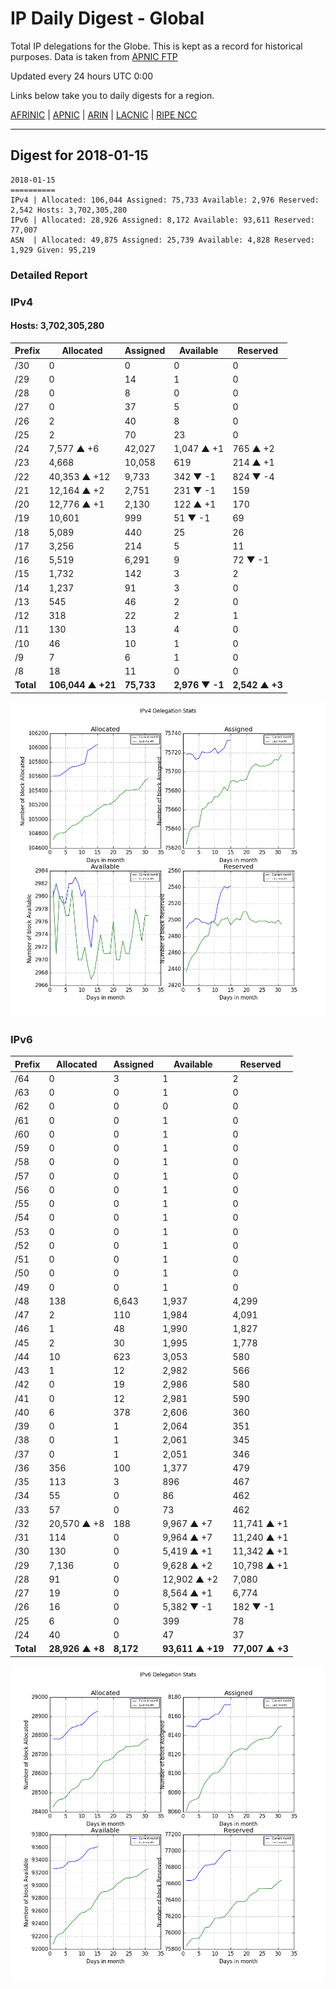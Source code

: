 # IP Daily Digest - Global

Total IP delegations for the Globe. This is kept as a record for historical purposes. Data is taken from [APNIC FTP](https://ftp.apnic.net/)

Updated every 24 hours UTC 0:00

Links below take you to daily digests for a region.

[AFRINIC](./archives/AFRINIC/) | [APNIC](./archives/APNIC/) | [ARIN](./archives/ARIN/) | [LACNIC](./archives/LACNIC/) | [RIPE NCC](./archives/RIPE_NCC/)

---

## Digest for 2018-01-15
```
2018-01-15
==========
IPv4 | Allocated: 106,044 Assigned: 75,733 Available: 2,976 Reserved: 2,542 Hosts: 3,702,305,280
IPv6 | Allocated: 28,926 Assigned: 8,172 Available: 93,611 Reserved: 77,007
ASN  | Allocated: 49,875 Assigned: 25,739 Available: 4,828 Reserved: 1,929 Given: 95,219
```

### Detailed Report

### IPv4

#### Hosts: **3,702,305,280**

| Prefix | Allocated | Assigned | Available | Reserved |
| ----- | ----- | ----- | ----- | ----- |
| /30 | 0 | 0 | 0 | 0 |
| /29 | 0 | 14 | 1 | 0 |
| /28 | 0 | 8 | 0 | 0 |
| /27 | 0 | 37 | 5 | 0 |
| /26 | 2 | 40 | 8 | 0 |
| /25 | 2 | 70 | 23 | 0 |
| /24 | 7,577 ▲ +6 | 42,027 | 1,047 ▲ +1 | 765 ▲ +2 |
| /23 | 4,668 | 10,058 | 619 | 214 ▲ +1 |
| /22 | 40,353 ▲ +12 | 9,733 | 342 ▼ -1 | 824 ▼ -4 |
| /21 | 12,164 ▲ +2 | 2,751 | 231 ▼ -1 | 159 |
| /20 | 12,776 ▲ +1 | 2,130 | 122 ▲ +1 | 170 |
| /19 | 10,601 | 999 | 51 ▼ -1 | 69 |
| /18 | 5,089 | 440 | 25 | 26 |
| /17 | 3,256 | 214 | 5 | 11 |
| /16 | 5,519 | 6,291 | 9 | 72 ▼ -1 |
| /15 | 1,732 | 142 | 3 | 2 |
| /14 | 1,237 | 91 | 3 | 0 |
| /13 | 545 | 46 | 2 | 0 |
| /12 | 318 | 22 | 2 | 1 |
| /11 | 130 | 13 | 4 | 0 |
| /10 | 46 | 10 | 1 | 0 |
| /9 | 7 | 6 | 1 | 0 |
| /8 | 18 | 11 | 0 | 0 |
| **Total** | **106,044 ▲ +21** | **75,733** | **2,976 ▼ -1** | **2,542 ▲ +3** |

![ipv4-stats](ipv4-figure.png)

### IPv6

| Prefix | Allocated | Assigned | Available | Reserved |
| ----- | ----- | ----- | ----- | ----- |
| /64 | 0 | 3 | 1 | 2 |
| /63 | 0 | 0 | 1 | 0 |
| /62 | 0 | 0 | 0 | 0 |
| /61 | 0 | 0 | 1 | 0 |
| /60 | 0 | 0 | 1 | 0 |
| /59 | 0 | 0 | 1 | 0 |
| /58 | 0 | 0 | 1 | 0 |
| /57 | 0 | 0 | 1 | 0 |
| /56 | 0 | 0 | 1 | 0 |
| /55 | 0 | 0 | 1 | 0 |
| /54 | 0 | 0 | 1 | 0 |
| /53 | 0 | 0 | 1 | 0 |
| /52 | 0 | 0 | 1 | 0 |
| /51 | 0 | 0 | 1 | 0 |
| /50 | 0 | 0 | 1 | 0 |
| /49 | 0 | 0 | 1 | 0 |
| /48 | 138 | 6,643 | 1,937 | 4,299 |
| /47 | 2 | 110 | 1,984 | 4,091 |
| /46 | 1 | 48 | 1,990 | 1,827 |
| /45 | 2 | 30 | 1,995 | 1,778 |
| /44 | 10 | 623 | 3,053 | 580 |
| /43 | 1 | 12 | 2,982 | 566 |
| /42 | 0 | 19 | 2,986 | 580 |
| /41 | 0 | 12 | 2,981 | 590 |
| /40 | 6 | 378 | 2,606 | 360 |
| /39 | 0 | 1 | 2,064 | 351 |
| /38 | 0 | 1 | 2,061 | 345 |
| /37 | 0 | 1 | 2,051 | 346 |
| /36 | 356 | 100 | 1,377 | 479 |
| /35 | 113 | 3 | 896 | 467 |
| /34 | 55 | 0 | 86 | 462 |
| /33 | 57 | 0 | 73 | 462 |
| /32 | 20,570 ▲ +8 | 188 | 9,967 ▲ +7 | 11,741 ▲ +1 |
| /31 | 114 | 0 | 9,964 ▲ +7 | 11,240 ▲ +1 |
| /30 | 130 | 0 | 5,419 ▲ +1 | 11,342 ▲ +1 |
| /29 | 7,136 | 0 | 9,628 ▲ +2 | 10,798 ▲ +1 |
| /28 | 91 | 0 | 12,902 ▲ +2 | 7,080 |
| /27 | 19 | 0 | 8,564 ▲ +1 | 6,774 |
| /26 | 16 | 0 | 5,382 ▼ -1 | 182 ▼ -1 |
| /25 | 6 | 0 | 399 | 78 |
| /24 | 40 | 0 | 47 | 37 |
| **Total** | **28,926 ▲ +8** | **8,172** | **93,611 ▲ +19** | **77,007 ▲ +3** |

![ipv6-stats](ipv6-figure.png)